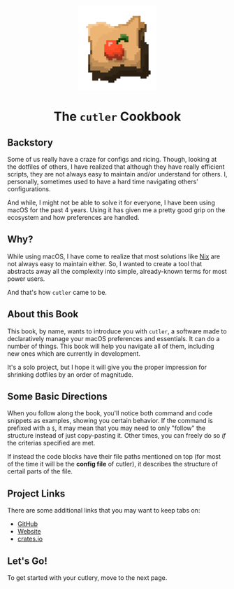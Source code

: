 
<div align="center">

<img src="https://raw.githubusercontent.com/cutlercli/cutler/master/assets/logo.png" width="180px">

# The <code>cutler</code> Cookbook

</div>

## Backstory

Some of us really have a craze for configs and ricing. Though, looking at the dotfiles of others, I have realized that although they have really efficient scripts, they are not always easy to maintain and/or understand for others. I, personally, sometimes used to have a hard time navigating others' configurations.

And while, I might not be able to solve it for everyone, I have been using macOS for the past 4 years. Using it has given me a pretty good grip on the ecosystem and how preferences are handled.

## Why?

While using macOS, I have come to realize that most solutions like [Nix](https://nixos.org/) are not always easy to maintain either. So, I wanted to create a tool that abstracts away all the complexity into simple, already-known terms for most power users.

And that's how <code>cutler</code> came to be.

## About this Book

This book, by name, wants to introduce you with <code>cutler</code>, a software made to declaratively manage your macOS preferences and essentials. It can do a number of things. This book will help you navigate all of them, including new ones which are currently in development.

It's a solo project, but I hope it will give you the proper impression for shrinking dotfiles by an order of magnitude.

## Some Basic Directions

When you follow along the book, you'll notice both command and code snippets as examples, showing you certain behavior. If the command is prefixed with a `$`, it may mean that you may need to only "follow" the structure
instead of just copy-pasting it. Other times, you can freely do so *if* the criterias specified are met.

If instead the code blocks have their file paths mentioned on top (for most of the time it will be the **config file** of cutler), it describes the structure of certail parts of the file.

## Project Links

There are some additional links that you may want to keep tabs on:

- [GitHub](https://github.com/cutlercli/cutler)
- [Website](https://cutlercli.github.io)
- [crates.io](https://crates.io/crates/cutler)

## Let's Go!

To get started with your cutlery, move to the next page.
